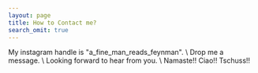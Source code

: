 ```yaml
---
layout: page
title: How to Contact me?
search_omit: true
---
```


My instagram handle is "a_fine_man_reads_feynman". \\
Drop me a message. \\
Looking forward to hear from you. \\
Namaste!! Ciao!! Tschuss!!
